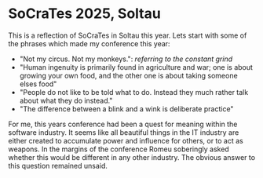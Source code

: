 SoCraTes 2025, Soltau
====

This is a reflection of SoCraTes in Soltau this year. Lets start with some of the phrases which made my conference this year:

- "Not my circus. Not my monkeys.": *referring to the constant grind*
- "Human ingenuity is primarily found in agriculture and war; one is about growing your own food, and the other one is about taking someone elses food"
- "People do not like to be told what to do. Instead they much rather talk about what they do instead."
- "The difference between a blink and a wink is deliberate practice"

For me, this years conference had been a quest for meaning within the software industry. It seems like all beautiful things in the IT industry are either created to accumulate power and influence for others, or to act as weapons. In the margins of the conference Romeu soberingly asked whether this would be different in any other industry. The obvious answer to this question remained unsaid.